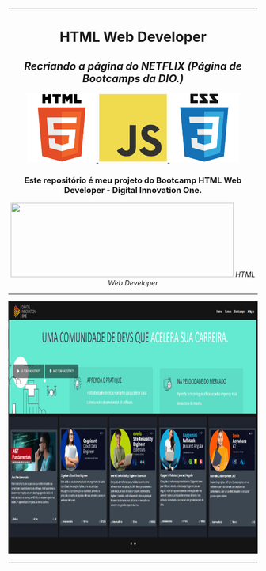 <hr/>
<div align="center">
    <h1>HTML Web Developer</h1>
    <h2><i>Recriando a página do NETFLIX (Página de Bootcamps da DIO.)</i></h2>
    <a href="https://www.w3.org/html/" target="_blank"> <img src="https://raw.githubusercontent.com/devicons/devicon/master/icons/html5/html5-original-wordmark.svg" alt="html5" width="140" height="140"/> </a>
    <a href="https://developer.mozilla.org/en-US/docs/Web/JavaScript" target="_blank"> <img src="https://raw.githubusercontent.com/devicons/devicon/master/icons/javascript/javascript-original.svg" alt="javascript" width="140" height="140"/> </a>
    <a href="https://www.w3schools.com/css/" target="_blank"> <img src="https://raw.githubusercontent.com/devicons/devicon/master/icons/css3/css3-original-wordmark.svg" alt="css3" width="140" height="140"/> </a> 

  <h3>Este repositório é meu projeto do Bootcamp HTML Web Developer - Digital Innovation One.</h3>
  <a href="https://digitalinnovation.one/sign-in"><img src="https://hermes.digitalinnovation.one/site/images/logo-footer.png" width="450" height="150"></a>
  <i>HTML Web Developer</i>
</div>
<hr/>
<div align="center">
    <img src="./_index.png" width="1000" height="510"/>
    <hr/>
</div>
